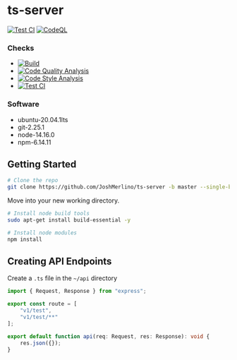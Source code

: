 # ts-server
[![Test CI](https://github.com/JoshMerlino/ts-server/actions/workflows/test.yml/badge.svg)](https://github.com/JoshMerlino/ts-server/actions/workflows/test.yml)
[![CodeQL](https://github.com/JoshMerlino/ts-server/actions/workflows/codeql-analysis.yml/badge.svg)](https://github.com/JoshMerlino/ts-server/actions/workflows/codeql-analysis.yml)

### Checks
* [![Build](https://github.com/JoshMerlino/ts-server/actions/workflows/build.yml/badge.svg)](https://github.com/JoshMerlino/ts-server/actions/workflows/build.yml)
* [![Code Quality Analysis](https://github.com/JoshMerlino/ts-server/actions/workflows/code-quality-analysis.yml/badge.svg)](https://github.com/JoshMerlino/ts-server/actions/workflows/code-quality-analysis.yml)
* [![Code Style Analysis](https://github.com/JoshMerlino/ts-server/actions/workflows/code-style-analysis.yml/badge.svg)](https://github.com/JoshMerlino/ts-server/actions/workflows/code-style-analysis.yml)
* [![Test CI](https://github.com/JoshMerlino/ts-server/actions/workflows/test-ci.yml/badge.svg)](https://github.com/JoshMerlino/ts-server/actions/workflows/test-ci.yml)

### Software
* ubuntu-20.04.1lts
* git-2.25.1
* node-14.16.0
* npm-6.14.11

## Getting Started
```bash
# Clone the repo
git clone https://github.com/JoshMerlino/ts-server -b master --single-branch -o upstream my-server
```

Move into your new working directory.

```bash
# Install node build tools
sudo apt-get install build-essential -y

# Install node modules
npm install
```

## Creating API Endpoints
Create a `.ts` file in the `~/api` directory
```typescript
import { Request, Response } from "express";

export const route = [
	"v1/test",
	"v1/test/**"
];

export default function api(req: Request, res: Response): void {
	res.json({});
}
```

